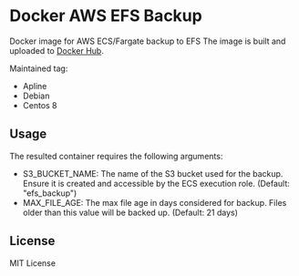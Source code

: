 # Docker AWS EFS Backup

Docker image for AWS ECS/Fargate backup to EFS
The image is built and uploaded to [Docker Hub](https://hub.docker.com/r/revianlabs/aws-efs-backup).

Maintained tag:

- Apline
- Debian
- Centos 8

## Usage

The resulted container requires the following arguments:

- S3_BUCKET_NAME: The name of the S3 bucket used for the backup. Ensure it is created and accessible by the ECS execution role. (Default: "efs_backup")
- MAX_FILE_AGE: The max file age in days considered for backup. Files older than this value will be backed up. (Default: 21 days)

## License

MIT License
